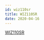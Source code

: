 ```yaml
---
id: wiz110sr
title: WIZ110SR
date: 2020-04-16
---
```


[WIZ110SR](http://www.wiznet.io/product-item/wiz110sr/)
